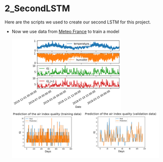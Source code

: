2_SecondLSTM
================
Here are the scripts we used to create our second LSTM for this project.

- Now we use data from [Meteo France](https://donneespubliques.meteofrance.fr/?fond=produit&id_produit=90&id_rubrique=32) to train a model

  <img src="Pictures/datas2ndLSTM.png" alt="r" style="zoom:80%;" />

  <img src="Pictures/trainingdata.png" alt="r" style="zoom:100%;" />
